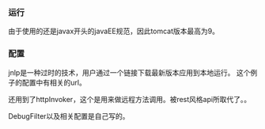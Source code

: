 ### 运行
由于使用的还是javax开头的javaEE规范，因此tomcat版本最高为9。

### 配置
jnlp是一种过时的技术，用户通过一个链接下载最新版本应用到本地运行。
这个例子的配置中有相关的url。

还用到了httpInvoker，这个是用来做远程方法调用。被rest风格api所取代了。。

DebugFilter以及相关配置是自己写的。
